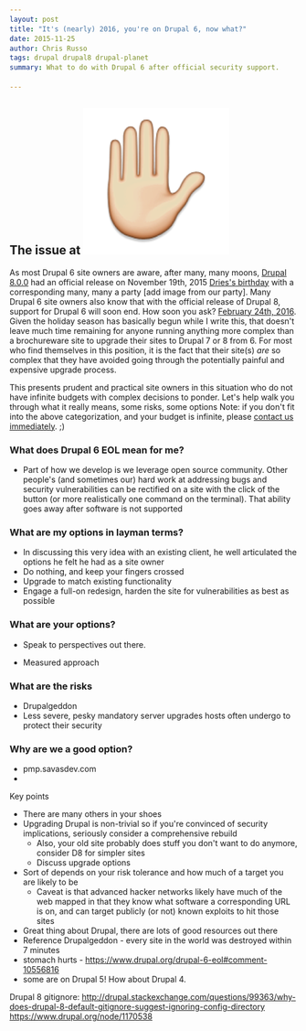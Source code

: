 ```yaml
---
layout: post
title: "It's (nearly) 2016, you're on Drupal 6, now what?"
date: 2015-11-25
author: Chris Russo
tags: drupal drupal8 drupal-planet 
summary: What to do with Drupal 6 after official security support.

---
```


## The issue at <img src="/assets/img/hand.png" alt="hand">
As most Drupal 6 site owners are aware, after many, many moons, [Drupal 8.0.0](https://www.drupal.org/node/2619030) had an official release on November 19th, 2015
[Dries's birthday](https://en.wikipedia.org/wiki/Dries_Buytaert) with a corresponding many, many a party [add image from our party]. Many Drupal 6 site owners also know that with the official release of Drupal 8, 
support for Drupal 6 will soon end. How soon you ask? [February 24th, 2016](https://www.drupal.org/drupal-6-eol). Given the holiday 
season has basically begun while I write this, that doesn't leave much time remaining for anyone running anything 
more complex than a brochureware site to upgrade their sites to Drupal 7 or 8 from 6. For most who find themselves in this position, it is the fact
that their site(s) _are_ so complex that they have avoided going through the potentially painful and expensive upgrade process.

This presents prudent and practical site owners in this situation who do not have infinite budgets with complex decisions to ponder.
Let's help walk you through what it really means, some risks, some options
Note: if you don't fit into the above categorization, and your budget is infinite, please [contact us immediately](/contact). ;)

### What does Drupal 6 EOL mean for me?
+ Part of how we develop is we leverage open source community. Other people's (and sometimes our) 
 hard work at addressing bugs and security vulnerabilities can be rectified on a site with
 the click of the button (or more realistically one command on the terminal). That ability goes
 away after software is not supported
 
### What are my options in layman terms?
+ In discussing this very idea with an existing client, he well articulated the options he felt he had as a site owner
 + Do nothing, and keep your fingers crossed
 + Upgrade to match existing functionality
 + Engage a full-on redesign, harden the site for vulnerabilities as best as possible
 
 
### What are your options?

+ Speak to perspectives out there.

+ Measured approach

### What are the risks

+ Drupalgeddon
+ Less severe, pesky mandatory server upgrades hosts often undergo to protect their security


### Why are we a good option?

+ pmp.savasdev.com 
+ 



Key points

 + There are many others in your shoes
 + Upgrading Drupal is non-trivial so if you're convinced of security implications, seriously consider a comprehensive rebuild
   + Also, your old site probably does stuff you don't want to do anymore, consider D8 for simpler sites
   + Discuss upgrade options
 + Sort of depends on your risk tolerance and how much of a target you are likely to be
   + Caveat is that advanced hacker networks likely have much of the web mapped in that they know what software a corresponding
   URL is on, and can target publicly (or not) known exploits to hit those sites
  + Great thing about Drupal, there are lots of good resources out there
  + Reference Drupalgeddon - every site in the world was destroyed within 7 minutes
  + stomach hurts - https://www.drupal.org/drupal-6-eol#comment-10556816
  + some are on Drupal 5! How about Drupal 4.
  
  
  Drupal 8 gitignore: http://drupal.stackexchange.com/questions/99363/why-does-drupal-8-default-gitignore-suggest-ignoring-config-directory
  https://www.drupal.org/node/1170538